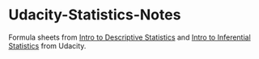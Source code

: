 # Udacity-Statistics-Notes
Formula sheets from [Intro to Descriptive Statistics](https://www.udacity.com/course/intro-to-descriptive-statistics--ud827) and [Intro to Inferential Statistics](https://www.udacity.com/course/intro-to-inferential-statistics--ud201) from Udacity.
